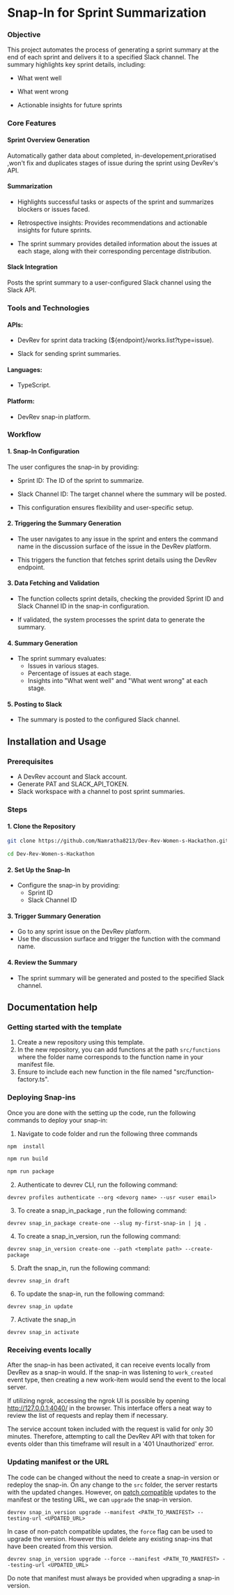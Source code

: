 # Snap-In for Sprint Summarization
### Objective
This project automates the process of generating a sprint summary at the end of each sprint and delivers it to a specified Slack channel. The summary highlights key sprint details, including:

- What went well

- What went wrong

- Actionable insights for future sprints

### Core Features
#### Sprint Overview Generation

Automatically gather data about completed, in-developement,prioratised ,won't fix and duplicates stages of issue during the sprint using DevRev's API.
#### Summarization

- Highlights successful tasks or aspects of the sprint and  summarizes blockers or issues faced.

- Retrospective insights: Provides recommendations and actionable insights for future sprints.

- The sprint summary provides detailed information about the issues at each stage, along with their corresponding percentage distribution.


#### Slack Integration

Posts the sprint summary to a user-configured Slack channel using the Slack API.

### Tools and Technologies
#### APIs:
- DevRev for sprint data tracking (${endpoint}/works.list?type=issue).
  
- Slack for sending sprint summaries.
#### Languages:
- TypeScript.
#### Platform: 
- DevRev snap-in platform.

### Workflow
#### 1. Snap-In Configuration

The user configures the snap-in by providing:

- Sprint ID: The ID of the sprint to summarize.
  
- Slack Channel ID: The target channel where the summary will be posted.
  
- This configuration ensures flexibility and user-specific setup.
  
#### 2. Triggering the Summary Generation

- The user navigates to any issue in the sprint and enters the command name in the discussion surface of the issue in the  DevRev platform.
  
- This triggers the function that fetches sprint details using the DevRev endpoint.
  
#### 3. Data Fetching and Validation

- The function collects sprint details, checking the provided Sprint ID and Slack Channel ID in the snap-in configuration.
  
- If validated, the system processes the sprint data to generate the summary.
#### 4. Summary Generation

- The sprint summary evaluates:
  - Issues in various stages.
  - Percentage of issues at each stage.
  - Insights into "What went well" and "What went wrong" at each stage.
#### 5. Posting to Slack

- The summary is posted to the configured Slack channel.

## Installation and Usage
### Prerequisites
- A DevRev account and Slack account.
- Generate PAT and SLACK_API_TOKEN.
- Slack workspace with a channel to post sprint summaries.

### Steps
#### 1. Clone the Repository


```bash
git clone https://github.com/Namratha8213/Dev-Rev-Women-s-Hackathon.git
 
cd Dev-Rev-Women-s-Hackathon
```
#### 2. Set Up the Snap-In

- Configure the snap-in by providing:
   -  Sprint ID
   -  Slack Channel ID
#### 3. Trigger Summary Generation

- Go to any sprint issue on the DevRev platform.
- Use the  discussion surface and trigger the function with the command name.
#### 4. Review the Summary

- The sprint summary will be generated and posted to the specified Slack channel.



## Documentation help
### Getting started with the template

1. Create a new repository using this template.
2. In the new repository, you can add functions at the path `src/functions` where the folder name corresponds to the function name in your manifest file.
3. Ensure to include each new function in the file named "src/function-factory.ts".


### Deploying Snap-ins

Once you are done with the setting up the code, run the following commands to deploy your snap-in:
1. Navigate to code folder and run the following three commands
``` bash
npm  install

npm run build

npm run package
```

2. Authenticate to devrev CLI, run the following command:

```
devrev profiles authenticate --org <devorg name> --usr <user email>
```

3. To create a snap_in_package , run the following command:

``` 
devrev snap_in_package create-one --slug my-first-snap-in | jq .
```

4. To create a snap_in_version, run the following command:

```
devrev snap_in_version create-one --path <template path> --create-package
```

5. Draft the snap_in, run the following command:

```
devrev snap_in draft
```

6. To update the snap-in, run the following command:

```
devrev snap_in update
```

7. Activate the snap_in

```
devrev snap_in activate
```




### Receiving events locally

After the snap-in has been activated, it can receive events locally from DevRev as a
snap-in would. If the snap-in was listening to `work_created` event type, then creating a
new work-item would send the event to the local server.

If utilizing ngrok, accessing the ngrok UI is possible by opening http://127.0.0.1:4040/ in the browser. This interface offers a neat way to review the list of requests and replay them if necessary.

The service account token included with the request is valid for only 30 minutes. Therefore, attempting to call the DevRev API with that token for events older than this timeframe will result in a '401 Unauthorized' error.

### Updating manifest or the URL

The code can be changed without the need to create a snap-in version or redeploy the snap-in. On any change to the
`src` folder, the server restarts with the updated changes. However, on [patch compatible](https://developer.devrev.ai/snap-in-development/upgrade-snap-ins#version-compatibility) updates to the manifest or the testing URL, we can `upgrade` the snap-in version.

```
devrev snap_in_version upgrade --manifest <PATH_TO_MANIFEST> --testing-url <UPDATED_URL>
```

In case of non-patch compatible updates, the `force` flag can be used to upgrade the version. However this will delete any
existing snap-ins that have been created from this version.

```
devrev snap_in_version upgrade --force --manifest <PATH_TO_MANIFEST> --testing-url <UPDATED_URL>
```

Do note that manifest must always be provided when upgrading a snap-in version.

